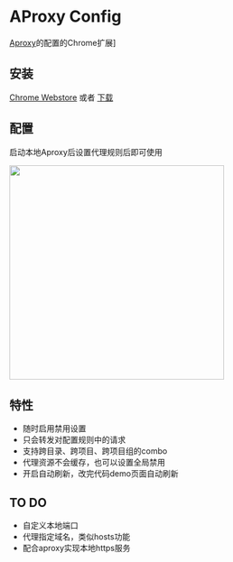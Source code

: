 AProxy Config
===
[Aproxy](http://work.cainiao-inc.cn/issues/1440)的配置的Chrome扩展]

安装
---
[Chrome Webstore](https://chrome.google.com/webstore/detail/aroxy-config/njconeaigoafkdkcoaioddgmcioocabh) 或者 [下载](https://github.com/L3au/aproxy-config/tree/master/crx)

配置
---
启动本地Aproxy后设置代理规则后即可使用

<p><img src="http://gtms03.alicdn.com/tps/i3/TB1jiPUHXXXXXaIapXXwtLH7pXX-654-874.png" width="380"></p>

特性
---
- 随时启用禁用设置
- 只会转发对配置规则中的请求
- 支持跨目录、跨项目、跨项目组的combo
- 代理资源不会缓存，也可以设置全局禁用
- 开启自动刷新，改完代码demo页面自动刷新

TO DO
---
- 自定义本地端口
- 代理指定域名，类似hosts功能
- 配合aproxy实现本地https服务
